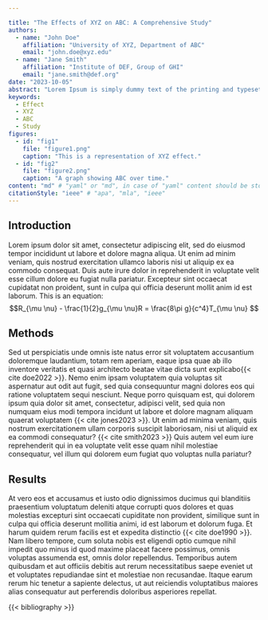 ```yaml
---

title: "The Effects of XYZ on ABC: A Comprehensive Study"
authors:
  - name: "John Doe"
    affiliation: "University of XYZ, Department of ABC"
    email: "john.doe@xyz.edu"
  - name: "Jane Smith"
    affiliation: "Institute of DEF, Group of GHI"
    email: "jane.smith@def.org"
date: "2023-10-05"
abstract: "Lorem Ipsum is simply dummy text of the printing and typesetting industry. Lorem Ipsum has been the industry's standard dummy text ever since the 1500s, when an unknown printer took a galley of type and scrambled it to make a type specimen book. It has survived not only five centuries, but also the leap into electronic typesetting, remaining essentially unchanged. It was popularised in the 1960s with the release of Letraset sheets containing Lorem Ipsum passages, and more recently with desktop publishing software like Aldus PageMaker including versions of Lorem Ipsum."
keywords:
  - Effect
  - XYZ
  - ABC
  - Study
figures:
  - id: "fig1"
    file: "figure1.png"
    caption: "This is a representation of XYZ effect."
  - id: "fig2"
    file: "figure2.png"
    caption: "A graph showing ABC over time."
content: "md" # "yaml" or "md", in case of "yaml" content should be stored in section-<title>.yaml, in case of "md" content should be written below.
citationStyle: "ieee" # "apa", "mla", "ieee"
---
```


## Introduction
Lorem ipsum dolor sit amet, consectetur adipiscing elit, sed do eiusmod tempor incididunt ut labore et dolore magna aliqua. Ut enim ad minim veniam, quis nostrud exercitation ullamco laboris nisi ut aliquip ex ea commodo consequat. Duis aute irure dolor in reprehenderit in voluptate velit esse cillum dolore eu fugiat nulla pariatur. Excepteur sint occaecat cupidatat non proident, sunt in culpa qui officia deserunt mollit anim id est laborum. This is an equation: $$R_{\mu \nu} - \frac{1}{2}g_{\mu \nu}R = \frac{8\pi g}{c^4}T_{\mu \nu} $$

## Methods
Sed ut perspiciatis unde omnis iste natus error sit voluptatem accusantium doloremque laudantium, totam rem aperiam, eaque ipsa quae ab illo inventore veritatis et quasi architecto beatae vitae dicta sunt explicabo{{< cite doe2022 >}}. Nemo enim ipsam voluptatem quia voluptas sit aspernatur aut odit aut fugit, sed quia consequuntur magni dolores eos qui ratione voluptatem sequi nesciunt. Neque porro quisquam est, qui dolorem ipsum quia dolor sit amet, consectetur, adipisci velit, sed quia non numquam eius modi tempora incidunt ut labore et dolore magnam aliquam quaerat voluptatem {{< cite jones2023 >}}. Ut enim ad minima veniam, quis nostrum exercitationem ullam corporis suscipit laboriosam, nisi ut aliquid ex ea commodi consequatur? {{< cite smith2023 >}} Quis autem vel eum iure reprehenderit qui in ea voluptate velit esse quam nihil molestiae consequatur, vel illum qui dolorem eum fugiat quo voluptas nulla pariatur?

## Results
At vero eos et accusamus et iusto odio dignissimos ducimus qui blanditiis praesentium voluptatum deleniti atque corrupti quos dolores et quas molestias excepturi sint occaecati cupiditate non provident, similique sunt in culpa qui officia deserunt mollitia animi, id est laborum et dolorum fuga. Et harum quidem rerum facilis est et expedita distinctio {{< cite doe1990 >}}. Nam libero tempore, cum soluta nobis est eligendi optio cumque nihil impedit quo minus id quod maxime placeat facere possimus, omnis voluptas assumenda est, omnis dolor repellendus. Temporibus autem quibusdam et aut officiis debitis aut rerum necessitatibus saepe eveniet ut et voluptates repudiandae sint et molestiae non recusandae. Itaque earum rerum hic tenetur a sapiente delectus, ut aut reiciendis voluptatibus maiores alias consequatur aut perferendis doloribus asperiores repellat.

{{< bibliography >}}